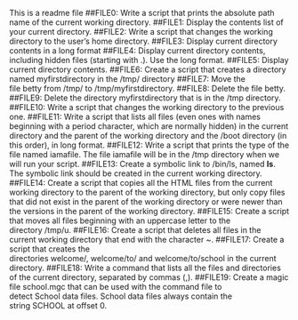 This is a readme file
##FILE0: Write a script that prints the absolute path name of the current working directory.
##FILE1: Display the contents list of your current directory.
##FILE2: Write a script that changes the working directory to the user’s home directory.
##FILE3: Display current directory contents in a long format
##FILE4: Display current directory contents, including hidden files (starting with .). Use the long format.
##FILE5: Display current directory contents.
##FILE6: Create a script that creates a directory named myfirstdirectory in the /tmp/ directory
##FILE7: Move the file betty from /tmp/ to /tmp/myfirstdirectory.
##FILE8: Delete the file betty.
##FILE9: Delete the directory myfirstdirectory that is in the /tmp directory.
##FILE10: Write a script that changes the working directory to the previous one.
##FILE11: Write a script that lists all files (even ones with names beginning with a period character, which are normally hidden) in the current directory and the parent of the working directory and the /boot directory (in this order), in long format.
##FILE12: Write a script that prints the type of the file named iamafile. The file iamafile will be in the /tmp directory when we will run your script.
##FILE13: Create a symbolic link to /bin/ls, named __ls__. The symbolic link should be created in the current working directory.
##FILE14: Create a script that copies all the HTML files from the current working directory to the parent of the working directory, but only copy files that did not exist in the parent of the working directory or were newer than the versions in the parent of the working directory.
##FILE15: Create a script that moves all files beginning with an uppercase letter to the directory /tmp/u.
##FILE16: Create a script that deletes all files in the current working directory that end with the character ~.
##FILE17: Create a script that creates the directories welcome/, welcome/to/ and welcome/to/school in the current directory.
##FILE18: Write a command that lists all the files and directories of the current directory, separated by commas (,).
##FILE19: Create a magic file school.mgc that can be used with the command file to detect School data files. School data files always contain the string SCHOOL at offset 0.
